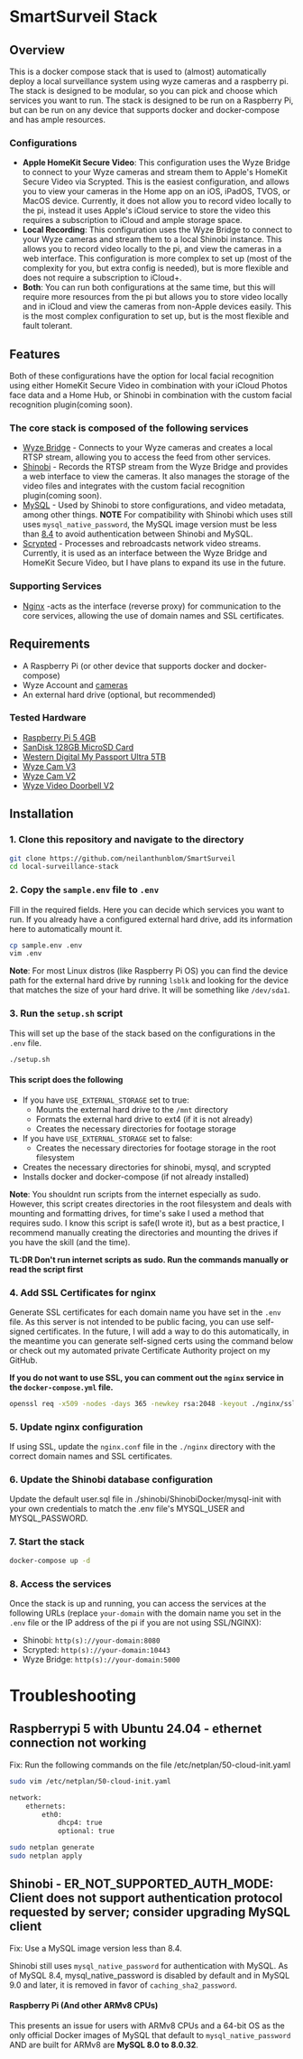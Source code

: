 # SmartSurveil Stack

## Overview

This is a docker compose stack that is used to (almost) automatically deploy a local surveillance system using wyze cameras and a raspberry pi. The stack is designed to be modular, so you can pick and choose which services you want to run. The stack is designed to be run on a Raspberry Pi, but can be run on any device that supports docker and docker-compose and has ample resources.

### Configurations

- **Apple HomeKit Secure Video**: This configuration uses the Wyze Bridge to connect to your Wyze cameras and stream them to Apple's HomeKit Secure Video via Scrypted. This is the easiest configuration, and allows you to view your cameras in the Home app on an iOS, iPadOS, TVOS, or MacOS device. Currently, it does not allow you to record video locally to the pi, instead it uses Apple's iCloud service to store the video this requires a subscription to iCloud and ample storage space.
- **Local Recording**: This configuration uses the Wyze Bridge to connect to your Wyze cameras and stream them to a local Shinobi instance. This allows you to record video locally to the pi, and view the cameras in a web interface. This configuration is more complex to set up (most of the complexity for you, but extra config is needed), but is more flexible and does not require a subscription to iCloud+.
- **Both**: You can run both configurations at the same time, but this will require more resources from the pi but allows you to store video locally and in iCloud and view the cameras from non-Apple devices easily. This is the most complex configuration to set up, but is the most flexible and fault tolerant.

## Features

Both of these configurations have the option for local facial recognition using either HomeKit Secure Video in combination with your iCloud Photos face data and a Home Hub, or Shinobi in combination with the custom facial recognition plugin(coming soon).

### The core stack is composed of the following services

- [Wyze Bridge](https://github.com/mrlt8/docker-wyze-bridge) - Connects to your Wyze cameras and creates a local RTSP stream, allowing you to access the feed from other services.
- [Shinobi](https://shinobi.video/) - Records the RTSP stream from the Wyze Bridge and provides a web interface to view the cameras. It also manages the storage of the video files and integrates with the custom facial recognition plugin(coming soon).
- [MySQL](https://www.mysql.com/) - Used by Shinobi to store configurations, and video metadata, among other things. **NOTE** For compatibility with Shinobi which uses still uses ``mysql_native_password``, the MySQL image version must be less than [8.4](https://dev.mysql.com/doc/refman/8.0/en/native-pluggable-authentication.html) to avoid authentication between Shinobi and MySQL.
- [Scrypted](https://scrypted.app/) - Processes and rebroadcasts network video streams. Currently, it is used as an interface between the Wyze Bridge and HomeKit Secure Video, but I have plans to expand its use in the future.

### Supporting Services
- [Nginx](https://www.nginx.com/) -acts as the interface (reverse proxy) for communication to the core services, allowing the use of domain names and SSL certificates.

## Requirements

- A Raspberry Pi (or other device that supports docker and docker-compose)
- Wyze Account and [cameras](https://github.com/mrlt8/docker-wyze-bridge?tab=readme-ov-file#supported-cameras)
- An external hard drive (optional, but recommended)

### Tested Hardware

- [Raspberry Pi 5 4GB](https://vilros.com/products/raspberry-pi-5)
- [SanDisk 128GB MicroSD Card](https://www.westerndigital.com/products/memory-cards/sandisk-extreme-uhs-i-microsd?sku=SDSQXAA-128G-AN6MA)
- [Western Digital My Passport Ultra 5TB](https://www.westerndigital.com/products/portable-drives/wd-my-passport-ultra-usb-c-hdd?sku=WDBFTM0050BBL-WESN)
- [Wyze Cam V3](https://www.wyze.com/products/wyze-cam-v3)
- [Wyze Cam V2](https://www.wyze.com/products/wyze-cam-v2)
- [Wyze Video Doorbell V2](https://www.wyze.com/products/wyze-video-doorbell-v2)

## Installation

### 1. Clone this repository and navigate to the directory

```bash
git clone https://github.com/neilanthunblom/SmartSurveil
cd local-surveillance-stack
```

### 2. Copy the `sample.env` file to `.env`

Fill in the required fields. Here you can decide which services you want to run. If you already have a configured external hard drive, add its information here to automatically mount it.

```bash
cp sample.env .env
vim .env
```

**Note**: For most Linux distros (like Raspberry Pi OS) you can find the device path for the external hard drive by running `lsblk` and looking for the device that matches the size of your hard drive. It will be something like `/dev/sda1`.

### 3. Run the `setup.sh` script

This will set up the base of the stack based on the configurations in the `.env` file.

```bash
./setup.sh
```

#### This script does the following

- If you have `USE_EXTERNAL_STORAGE` set to true:
    - Mounts the external hard drive to the `/mnt` directory
    - Formats the external hard drive to ext4 (if it is not already)
    - Creates the necessary directories for footage storage
- If you have `USE_EXTERNAL_STORAGE` set to false:
    - Creates the necessary directories for footage storage in the root filesystem
- Creates the necessary directories for shinobi, mysql, and scrypted
- Installs docker and docker-compose (if not already installed)

**Note**: You shouldnt run scripts from the internet especially as sudo. However, this script creates directories in the root filesystem and deals with mounting and formatting drives, for time's sake I used a method that requires sudo. I know this script is safe(I wrote it), but as a best practice, I recommend manually creating the directories and mounting the drives if you have the skill (and the time).

**TL:DR Don't run internet scripts as sudo. Run the commands manually or read the script first**

### 4. Add SSL Certificates for nginx

Generate SSL certificates for each domain name you have set in the `.env` file. As this server is not intended to be public facing, you can use self-signed certificates. In the future, I will add a way to do this automatically, in the meantime you can generate self-signed certs using the command below or check out my automated private Certificate Authority project on my GitHub.

**If you do not want to use SSL, you can comment out the `nginx` service in the `docker-compose.yml` file.**

```bash
openssl req -x509 -nodes -days 365 -newkey rsa:2048 -keyout ./nginx/ssl/{serviceName}/your-domain.key.pem -out ./nginx/ssl/{serviceName}/your-domain.cert.pem
```

### 5. Update nginx configuration
If using SSL, update the `nginx.conf` file in the `./nginx` directory with the correct domain names and SSL certificates.

### 6. Update the Shinobi database configuration
Update the default user.sql file in ./shinobi/ShinobiDocker/mysql-init with your own credentials to match the .env file's MYSQL_USER and MYSQL_PASSWORD.

### 7. Start the stack

```bash
docker-compose up -d
```

### 8. Access the services
Once the stack is up and running, you can access the services at the following URLs (replace `your-domain` with the domain name you set in the `.env` file or the IP address of the pi if you are not using SSL/NGINX):

- Shinobi: `http(s)://your-domain:8080`
- Scrypted: `http(s)://your-domain:10443`
- Wyze Bridge: `http(s)://your-domain:5000`

# Troubleshooting

## Raspberrypi 5 with Ubuntu 24.04 - ethernet connection not working

Fix: Run the following commands on the file /etc/netplan/50-cloud-init.yaml

```bash
sudo vim /etc/netplan/50-cloud-init.yaml
```
```bash
network:
    ethernets:
        eth0:
            dhcp4: true
            optional: true
```
```bash
sudo netplan generate
sudo netplan apply
```

## Shinobi - ER_NOT_SUPPORTED_AUTH_MODE: Client does not support authentication protocol requested by server; consider upgrading MySQL client
Fix: Use a MySQL image version less than 8.4.

Shinobi still uses ``mysql_native_password`` for authentication with MySQL. As of MySQL 8.4, mysql_native_password is disabled by default and in MySQL 9.0 and later, it is removed in favor of ``caching_sha2_password``. 

#### Raspberry Pi (And other ARMv8 CPUs)
This presents an issue for users with ARMv8 CPUs and a 64-bit OS as the only official Docker images of MySQL that default to ``mysql_native_password`` AND are built for ARMv8 are **MySQL 8.0 to 8.0.32**. 